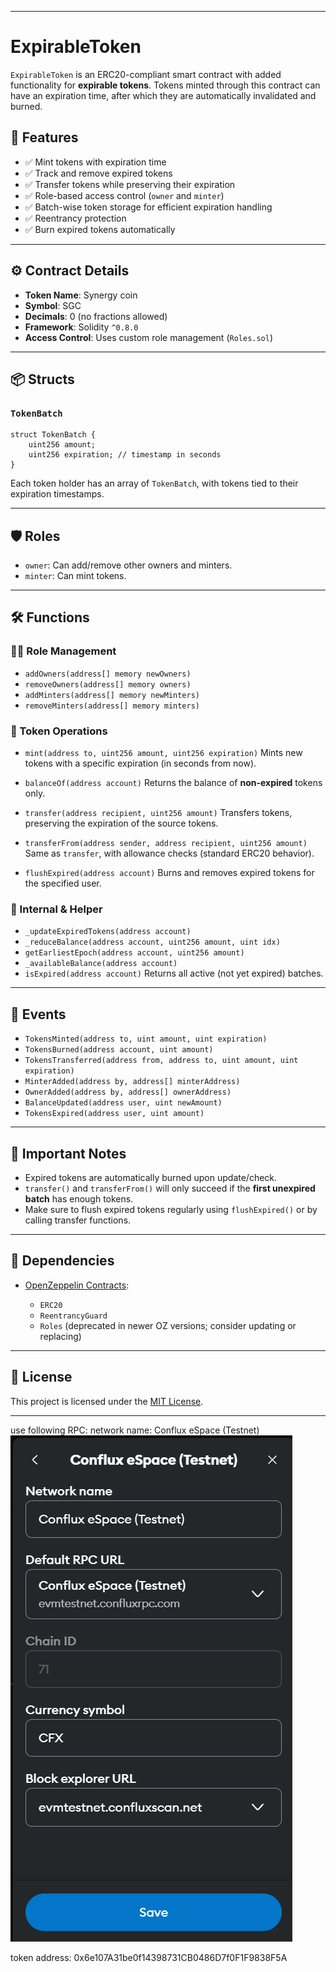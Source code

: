 
---

# ExpirableToken

`ExpirableToken` is an ERC20-compliant smart contract with added functionality for **expirable tokens**. Tokens minted through this contract can have an expiration time, after which they are automatically invalidated and burned.

## 🧾 Features

* ✅ Mint tokens with expiration time
* ✅ Track and remove expired tokens
* ✅ Transfer tokens while preserving their expiration
* ✅ Role-based access control (`owner` and `minter`)
* ✅ Batch-wise token storage for efficient expiration handling
* ✅ Reentrancy protection
* ✅ Burn expired tokens automatically

---

## ⚙️ Contract Details

* **Token Name**: Synergy coin
* **Symbol**: SGC
* **Decimals**: 0 (no fractions allowed)
* **Framework**: Solidity `^0.8.0`
* **Access Control**: Uses custom role management (`Roles.sol`)

---

## 📦 Structs

### `TokenBatch`

```solidity
struct TokenBatch {
    uint256 amount;
    uint256 expiration; // timestamp in seconds
}
```

Each token holder has an array of `TokenBatch`, with tokens tied to their expiration timestamps.

---

## 🛡 Roles

* `owner`: Can add/remove other owners and minters.
* `minter`: Can mint tokens.

---

## 🛠 Functions

### 🧑‍💼 Role Management

* `addOwners(address[] memory newOwners)`
* `removeOwners(address[] memory owners)`
* `addMinters(address[] memory newMinters)`
* `removeMinters(address[] memory minters)`

### 💸 Token Operations

* `mint(address to, uint256 amount, uint256 expiration)`
  Mints new tokens with a specific expiration (in seconds from now).

* `balanceOf(address account)`
  Returns the balance of **non-expired** tokens only.

* `transfer(address recipient, uint256 amount)`
  Transfers tokens, preserving the expiration of the source tokens.

* `transferFrom(address sender, address recipient, uint256 amount)`
  Same as `transfer`, with allowance checks (standard ERC20 behavior).

* `flushExpired(address account)`
  Burns and removes expired tokens for the specified user.

### 🧪 Internal & Helper

* `_updateExpiredTokens(address account)`
* `_reduceBalance(address account, uint256 amount, uint idx)`
* `getEarliestEpoch(address account, uint256 amount)`
* `_availableBalance(address account)`
* `isExpired(address account)`
  Returns all active (not yet expired) batches.

---

## 📢 Events

* `TokensMinted(address to, uint amount, uint expiration)`
* `TokensBurned(address account, uint amount)`
* `TokensTransferred(address from, address to, uint amount, uint expiration)`
* `MinterAdded(address by, address[] minterAddress)`
* `OwnerAdded(address by, address[] ownerAddress)`
* `BalanceUpdated(address user, uint newAmount)`
* `TokensExpired(address user, uint amount)`

---

## 🛑 Important Notes

* Expired tokens are automatically burned upon update/check.
* `transfer()` and `transferFrom()` will only succeed if the **first unexpired batch** has enough tokens.
* Make sure to flush expired tokens regularly using `flushExpired()` or by calling transfer functions.

---

## 🧱 Dependencies

* [OpenZeppelin Contracts](https://github.com/OpenZeppelin/openzeppelin-contracts):

  * `ERC20`
  * `ReentrancyGuard`
  * `Roles` (deprecated in newer OZ versions; consider updating or replacing)

---

## 📜 License

This project is licensed under the [MIT License](LICENSE).

---


use following RPC:
network name:
Conflux eSpace (Testnet)
![alt text](image.png)

token address: 0x6e107A31be0f14398731CB0486D7f0F1F9838F5A
